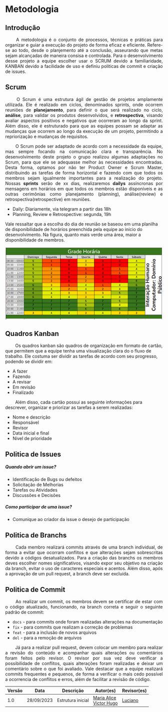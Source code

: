 # Metodologia

## Introdução
   <p style="text-align: justify;">&emsp;&emsp; A metodologia é o conjunto de processos, técnicas e práticas para organizar e guiar a execução do projeto de forma eficaz e eficiente. Refere-se ao todo, desde o planjemento até a conclusão, asseurando que metas sejam alcançadas de maneira consisa e controlada. Para o desenvolvimento desse projeto a equipe escolher usar o SCRUM devido a familiaridade, KANBAN devido a facilidade de uso e definiu politicas de commit e criação de issues. </p>

## Scrum
<p style="text-align: justify;">
    &emsp;&emsp; O Scrum é uma estrutura ágil de gestão de projetos amplamente utilizada. Ele é realizado em ciclos, denominados sprints, onde ocorrem reuniões de <b>planejamento</b>, para definir o que será realizado no ciclo, <b>análise</b>, para validar os produtos desenvolvidos, e <b> retrospectiva</b>, visando avaliar aspectos positivos e negativos que ocorreram ao longo da sprint. Além disso, ele é estruturado para que as equipes possam se adaptar as mudanças que ocorrem ao longo da execução de um projeto, permitindo a repriorização e mudanças de requisitos.
</p>
<p style="text-align: justify;">
    &emsp;&emsp; O Scrum pode ser adaptado de acordo com a necessidade da equipe, mas sempre focando na comunicação clara e transparência. No desenvolvimento deste projeto o grupo realizou algumas adaptações no Scrum, para que ele se adequasse melhor às necessidades encontradas. Desta forma, optamos por não ter Product Owner e Scrum Master, distribuindo as tarefas de forma horizontal e fazendo com que todos os membros sejam igualmente importantes para a realização do projeto. Nossas <b>sprints</b> serão de xx dias, realizaremos <b>dailys</b> assíncronas por mensagens em horários em que todos os membros estão disponíveis e as outras cerimônias como planejamento (planning), análise(review) e retrospectiva(retrospective) em reuniões.
</p>

- Daily: Diariamente, via telegram a partir das 18h
- Planning, Review e Retrospective: segunda, 19h

Vale ressaltar que a escolha do dia de reunião se baseou em uma planilha de disponibilidade de horários preenchida pela equipe ao início do desenvolvimento. Na figura, quanto mais verde uma área, maior a disponibilidade de membros.

![Texto Alternativo](../assets/heatmap.png)

## Quadros Kanban
&emsp;&emsp; Os quadros kanban são quadros de organização em formato de cartão, que permitem que a equipe tenha uma visualização clara do o fluxo de trabalho. Ele costuma ser dividir as tarefas de acordo com seu progresso, podendo se dividir em:

- A fazer
- Fazendo
- A revisar
- Em revisão
- Finalizado

&emsp;&emsp; Além disso, cada cartão possui as seguinte informações para descrever, organizar e priorizar as tarefas a serem realizadas:

- Nome e descrição
- Responsável
- Revisor
- Data inicial e final
- Nível de prioridade 

## Politica de Issues 

##### Quando abrir um issue?
- Identificação de Bugs ou defeitos
- Solicitação de Melhorias
- Tarefas ou Atividades
- Discussões e Decisões

##### Como participar de uma issue?
- Comunique ao criador da issue o desejo de participação

## Politica de Branchs
<p style="text-align: justify;">
&emsp;&emsp; Cada membro realizará commits através de uma branch individual, de forma a evitar que ocorram conflitos e que alterações sejam sobrescritas devido a códigos desatualizados. Para a criação das branchs os membros deves escolher nomes significativos, visando expor seu objetivo na criação da branch, evitar o uso de caracteres especiais e acentos. Além disso, após a aprovação de um pull request, a branch deve ser excluída.
</p>

## Politica de Commit

<p style="text-align: justify;">
&emsp;&emsp; Ao realizar um commit, os membros devem se certificar de estar com o código atualizado, funcionando, na branch correta e seguir o seguinte padrão de commit:
</p>

- `docs` - para commits onde foram realizadas alterações na documentação 
- `fix` - para commits que realizam a correção de problemas
- `feat` - para a inclusão de novos arquivos
- `del` - para a remoção de arquivos 

<p style="text-align: justify;">
&emsp;&emsp; Já para a realizar pull request, devem colocar um membro para realizar a revisão do conteúdo e acompanhar quais alterações ou comentários foram feitos pelo revisor. O revisor por sua vez deve verificar a possibilidade de conflitos, quais alterações foram realizadas e deixar um comentário sobre o que foi avaliado. 
Vale destacar que a equipe realizará commits frequentes e pequenos, de forma a verificar o mais cedo possível a ocorrencia de conflitos e erros, além de facilitar a revisão de código.
</p>

| Versão | Data       | Descrição         | Autor(es)                                       | Revisor(es) |
| ------ | ---------- | ----------------- | ----------------------------------------------- | ----------- |
| 1.0    | 28/09/2023 | Estrutura inicial | [Maria Alice](https://github.com/Maliz30) <br> [Victor Hugo](https://github.com/ViictorHugoo) | [Luciano](https://github.com/l-ricardo)   |

